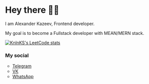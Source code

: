 # Hey there 👋🏻

I am Alexander Kazeev, Frontend developer.

My goal is to become a Fullstack developer with MEAN/MERN stack.

[![KnlnKS's LeetCode stats](https://leetcode-stats-six.vercel.app/?username=iamstew)](https://leetcode.com/iamstew/)

<div>
  <h3>My social</h3>
  <ul type="circle">
    <li>
      <a href="https://t.me/iamstew">
        Telegram
      </a>
    </li>
     <li>
      <a href="https://vk.com/global_maybe">
        VK
      </a>
    </li>
     <li>
      <a href="https://api.whatsapp.com/send?phone=79776432311"">
        WhatsApp
      </a>
    </li>
  </ul>
</div>
